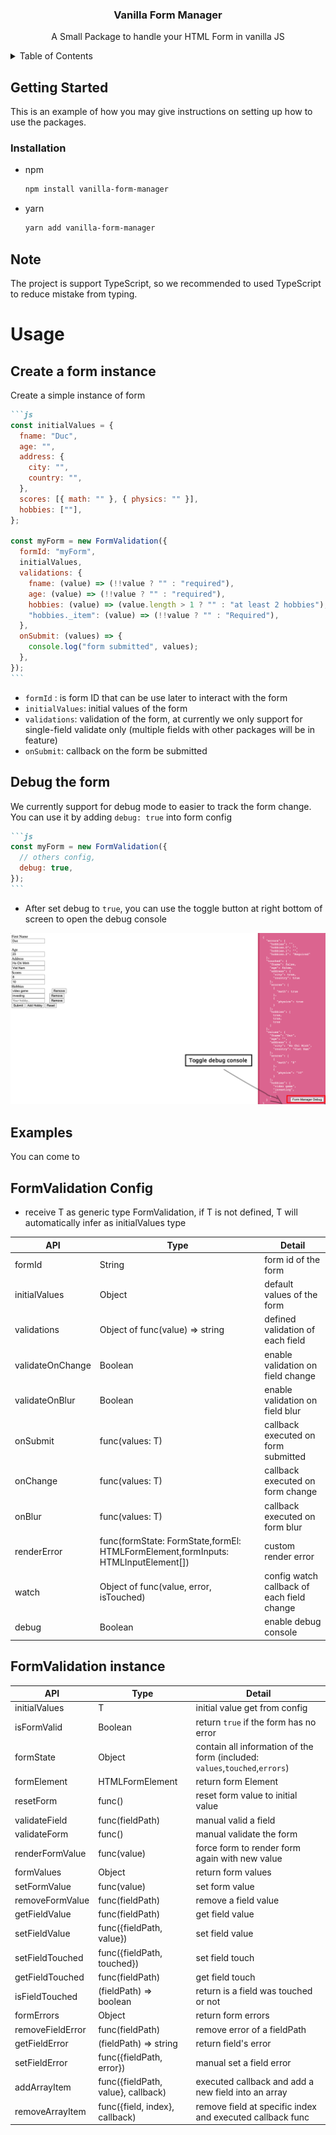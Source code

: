 <div align="center">
  <h3 align="center">Vanilla Form Manager</h3>

  <p align="center">
   A Small Package to handle your HTML Form in vanilla JS
  </p>
</div>

<!-- TABLE OF CONTENTS -->
<details>
  <summary>Table of Contents</summary>
  <ol>
    <li>
      <a href="#about-the-project">About The Project</a>
      <ul>
        <li><a href="#built-with">Built With</a></li>
      </ul>
    </li>
    <li>
      <a href="#getting-started">Getting Started</a>
      <ul>
        <li><a href="#prerequisites">Prerequisites</a></li>
        <li><a href="#installation">Installation</a></li>
      </ul>
    </li>
    <li><a href="#usage">Usage</a></li>
    <li><a href="#roadmap">Roadmap</a></li>
    <li><a href="#contributing">Contributing</a></li>
    <li><a href="#license">License</a></li>
    <li><a href="#contact">Contact</a></li>
    <li><a href="#acknowledgments">Acknowledgments</a></li>
  </ol>
</details>

## Getting Started

This is an example of how you may give instructions on setting up how to use the packages.

### Installation

- npm

  ```sh
  npm install vanilla-form-manager
  ```

- yarn
  ```sh
  yarn add vanilla-form-manager
  ```

## Note

The project is support TypeScript, so we recommended to used TypeScript to reduce mistake from typing.

# Usage

## Create a form instance

Create a simple instance of form

````md
```js
const initialValues = {
  fname: "Duc",
  age: "",
  address: {
    city: "",
    country: "",
  },
  scores: [{ math: "" }, { physics: "" }],
  hobbies: [""],
};

const myForm = new FormValidation({
  formId: "myForm",
  initialValues,
  validations: {
    fname: (value) => (!!value ? "" : "required"),
    age: (value) => (!!value ? "" : "required"),
    hobbies: (value) => (value.length > 1 ? "" : "at least 2 hobbies"),
    "hobbies._item": (value) => (!!value ? "" : "Required"),
  },
  onSubmit: (values) => {
    console.log("form submitted", values);
  },
});
```
````

- `formId` : is form ID that can be use later to interact with the form
- `initialValues`: initial values of the form
- `validations`: validation of the form, at currently we only support for single-field validate only (multiple fields with other packages will be in feature)
- `onSubmit`: callback on the form be submitted

## Debug the form

We currently support for debug mode to easier to track the form change. You can use it by adding `debug: true` into form config

````md
```js
const myForm = new FormValidation({
  // others config,
  debug: true,
});
```
````

- After set debug to `true`, you can use the toggle button at right bottom of screen to open the debug console

![Home Page](document/debug_console.png)

## Examples

You can come to

## FormValidation Config

- receive T as generic type FormValidation<T>, if T is not defined, T will automatically infer as initialValues type

| API              | Type                                                                                 | Detail                                     |
| ---------------- | ------------------------------------------------------------------------------------ | ------------------------------------------ |
| formId           | String                                                                               | form id of the form                        |
| initialValues    | Object                                                                               | default values of the form                 |
| validations      | Object of func(value) => string                                                      | defined validation of each field           |
| validateOnChange | Boolean                                                                              | enable validation on field change          |
| validateOnBlur   | Boolean                                                                              | enable validation on field blur            |
| onSubmit         | func(values: T)                                                                      | callback executed on form submitted        |
| onChange         | func(values: T)                                                                      | callback executed on form change           |
| onBlur           | func(values: T)                                                                      | callback executed on form blur             |
| renderError      | func(formState: FormState<T>,formEl: HTMLFormElement,formInputs: HTMLInputElement[]) | custom render error                        |
| watch            | Object of func(value, error, isTouched)                                              | config watch callback of each field change |
| debug            | Boolean                                                                              | enable debug console                       |

## FormValidation instance

| API              | Type                               | Detail                                                                      |
| ---------------- | ---------------------------------- | --------------------------------------------------------------------------- |
| initialValues    | T                                  | initial value get from config                                               |
| isFormValid      | Boolean                            | return `true` if the form has no error                                      |
| formState        | Object                             | contain all information of the form (included: `values`,`touched`,`errors`) |
| formElement      | HTMLFormElement                    | return form Element                                                         |
| resetForm        | func()                             | reset form value to initial value                                           |
| validateField    | func(fieldPath)                    | manual valid a field                                                        |
| validateForm     | func()                             | manual validate the form                                                    |
| renderFormValue  | func(value)                        | force form to render form again with new value                              |
| formValues       | Object                             | return form values                                                          |
| setFormValue     | func(value)                        | set form value                                                              |
| removeFormValue  | func(fieldPath)                    | remove a field value                                                        |
| getFieldValue    | func(fieldPath)                    | get field value                                                             |
| setFieldValue    | func({fieldPath, value})           | set field value                                                             |
| setFieldTouched  | func({fieldPath, touched})         | set field touch                                                             |
| getFieldTouched  | func(fieldPath)                    | get field touch                                                             |
| isFieldTouched   | (fieldPath) => boolean             | return is a field was touched or not                                        |
| formErrors       | Object                             | return form errors                                                          |
| removeFieldError | func(fieldPath)                    | remove error of a fieldPath                                                 |
| getFieldError    | (fieldPath) => string              | return field's error                                                        |
| setFieldError    | func({fieldPath, error})           | manual set a field error                                                    |
| addArrayItem     | func({fieldPath, value}, callback) | executed callback and add a new field into an array                         |
| removeArrayItem  | func({field, index}, callback)     | remove field at specific index and executed callback func                   |
